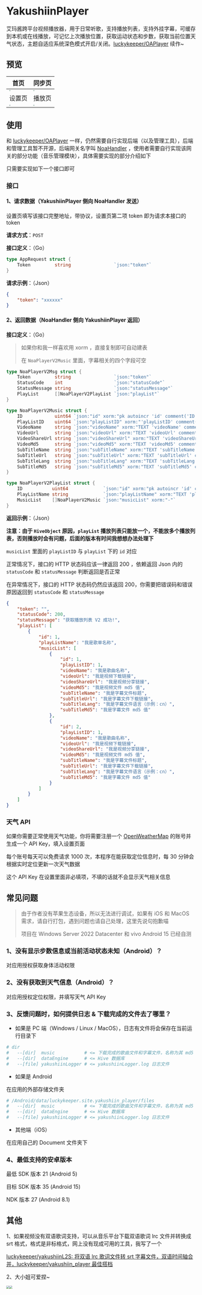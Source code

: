 # YakushiinPlayer

艾玛酱跨平台视频播放器，用于日常听歌，支持播放列表，支持外挂字幕，可缓存到本机或在线播放，可记忆上次播放位置，获取运动状态和步数，获取当前位置天气状态，主题自适应系统深色模式开启/关闭。[luckykeeper/OAPlayer](https://github.com/luckykeeper/OAPlayer) 续作~

## 预览

| 首页                                                         | 同步页                                                       |
| ------------------------------------------------------------ | ------------------------------------------------------------ |
| <img src="./readme_images/preview_welcome_page.jpg" style="zoom:20%;" /> | <img src="./readme_images/preview_sync_page.jpg" style="zoom:20%;" /> |
| 设置页                                                       | 播放页                                                       |
| <img src="./readme_images/preview_setting_page.jpg" style="zoom:20%;" /> | <img src="./readme_images/preview_player_page.jpg" style="zoom:20%;" /> |

## 使用

和 [luckykeeper/OAPlayer](https://github.com/luckykeeper/OAPlayer) 一样，仍然需要自行实现后端（以及管理工具），后端和管理工具暂不开源，后端网关名字叫 [NoaHandler](https://blog.cocoa.xin/article/71/#架构设计) ，使用者需要自行实现该网关的部分功能（音乐管理模块），具体需要实现的部分介绍如下

只需要实现如下一个接口即可

### 接口

#### 1、请求数据（YakushiinPlayer 侧向 NoaHandler 发送）

设置页填写该接口完整地址，带协议，设置页第二项 token 即为请求本接口的 token

**请求方式**：`POST`

**接口定义**：（Go）

```go
type AppRequest struct {
	Token         string                `json:"token"`
}
```

**请求示例**：（Json）

```json
{
    "token": "xxxxxx"
}
```

#### 2、返回数据（NoaHandler  侧向 YakushiinPlayer 返回）

**接口定义**：（Go）

> 如果你和我一样喜欢用 xorm ，直接复制即可自动建表
>
> 在 `NoaPlayerV2Music` 里面，字幕相关的四个字段可空

```go
type NoaPlayerV2Msg struct {
	Token         string                `json:"token"`
	StatusCode    int                   `json:"statusCode"`
	StatusMessage string                `json:"statusMessage"`
	PlayList      []NoaPlayerV2PlayList `json:"playList"`
}

type NoaPlayerV2Music struct {
	ID            uint64 `json:"id" xorm:"pk autoincr 'id' comment('ID')"`
	PlayListID    uint64 `json:"playListID" xorm:"'playListID' comment('播放列表ID')"`
	VideoName     string `json:"videoName" xorm:"TEXT 'videoName' comment('视频名称')"`
	VideoUrl      string `json:"videoUrl" xorm:"TEXT 'videoUrl' comment('视频链接')"`
	VideoShareUrl string `json:"videoShareUrl" xorm:"TEXT 'videoShareUrl' comment('视频分享链接')"`
	VideoMd5      string `json:"videoMd5" xorm:"TEXT 'videoMd5' comment('文件MD5')"`
	SubTitleName  string `json:"subTitleName" xorm:"TEXT 'subTitleName' comment('字幕名称')"`
	SubTitleUrl   string `json:"subTitleUrl" xorm:"TEXT 'subTitleUrl' comment('字幕链接')"`
	SubTitleLang  string `json:"subTitleLang" xorm:"TEXT 'subTitleLang' comment('字幕语言')"`
	SubTitleMd5   string `json:"subTitleMd5" xorm:"TEXT 'subTitleMd5' comment('字幕MD5')"`
}

type NoaPlayerV2PlayList struct {
	ID           uint64             `json:"id" xorm:"pk autoincr 'id' comment('ID')"`
	PlayListName string             `json:"playListName" xorm:"TEXT 'playListName' comment('播放列表名称')"`
	MusicList    []NoaPlayerV2Music `json:"musicList" xorm:"-"`
}

```

**返回示例**：（Json）

**注意：由于 `HiveObject` 原因，`playList` 播放列表只能放一个，不能放多个播放列表，否则播放时会有问题，后面的版本有时间我想想办法处理下**

`musicList` 里面的 `playListID` 与 `playList` 下的 `id` 对应

正常情况下，接口的 HTTP 状态码应该一律返回 200 ，依赖返回 Json 内的 `statusCode` 和 `statusMessage` 判断返回是否正常

在异常情况下，接口的 HTTP 状态码仍然应该返回 200，你需要把错误码和错误原因返回到 `statusCode` 和 `statusMessage`

```json
{
    "token": "",
    "statusCode": 200,
    "statusMessage": "获取播放列表 V2 成功!",
    "playList": [
        {
            "id": 1,
            "playListName": "我是歌单名称",
            "musicList": [
                {
                    "id": 1,
                    "playListID": 1,
                    "videoName": "我是歌曲名称",
                    "videoUrl": "我是视频下载链接",
                    "videoShareUrl": "我是视频分享链接",
                    "videoMd5": "我是视频文件 md5 值",
                    "subTitleName": "我是字幕文件标题",
                    "subTitleUrl": "我是字幕文件下载链接",
                    "subTitleLang": "我是字幕文件语言（示例：cn）",
                    "subTitleMd5": "我是字幕文件 md5 值"
                },
                {
                    "id": 2,
                    "playListID": 1,
                    "videoName": "我是歌曲名称",
                    "videoUrl": "我是视频下载链接",
                    "videoShareUrl": "我是视频分享链接",
                    "videoMd5": "我是视频文件 md5 值",
                    "subTitleName": "我是字幕文件标题",
                    "subTitleUrl": "我是字幕文件下载链接",
                    "subTitleLang": "我是字幕文件语言（示例：cn）",
                    "subTitleMd5": "我是字幕文件 md5 值"
                }
            ]
        }
    ]
}
```

### 天气 API

如果你需要正常使用天气功能，你将需要注册一个 [OpenWeatherMap](https://openweathermap.org/) 的账号并生成一个 API Key，填入设置页面

每个账号每天可以免费请求 1000 次，本程序在能获取定位信息时，每 30 分钟会根据实时定位更新一次天气数据

这个 API Key 在设置里面非必填项，不填的话就不会显示天气相关信息

## 常见问题

> 由于作者没有苹果生态设备，所以无法进行调试，如果有 iOS 和 MacOS 需求，请自行打包，遇到问题也请自己处理，这里先说句抱歉喵
>
> 项目在 Windows Server 2022 Datacenter 和 vivo Android 15 已经自测

### 1、没有显示步数信息或当前活动状态未知（Android）？

对应用授权获取身体活动权限

### 2、没有获取到天气信息（Android）？

对应用授权定位权限，并填写天气 API Key

### 3、反馈问题时，如何提供日志 & 下载完成的文件去了哪里？

- 如果是 PC 端（Windows / Linux / MacOS），日志有文件将会保存在当前运行目录下

```bash
# dir
#   --[dir]  music           # <= 下载完成的歌曲文件和字幕文件，名称为其 md5 值
#   --[dir]  dataEngine      # <= Hive 数据库
#   --[file] yakushiinLogger # <= yakushiinLogger.log 日志文件
```

- 如果是 Android

在应用的外部存储文件夹

```bash
# /Android/data/luckykeeper.site.yakushiin_player/files
#   --[dir]  music           # <= 下载完成的歌曲文件和字幕文件，名称为其 md5 值
#   --[dir]  dataEngine      # <= Hive 数据库
#   --[file] yakushiinLogger # <= yakushiinLogger.log 日志文件
```

- 其他端（iOS）

在应用自己的 Document 文件夹下

### 4、最低支持的安卓版本

最低 SDK 版本 21 (Android 5)

目标 SDK 版本 35 (Android 15)

NDK 版本 27      (Android 8.1)

## 其他

1、如果视频没有双语歌词支持，可以从音乐平台下载双语歌词 lrc 文件并转换成 srt 格式，格式是非标格式，网上没有现成可用的工具，我写了一个

[luckykeeper/yakushiinL2S: 将双语 lrc 歌词文件转 srt 字幕文件，双语时间轴合并，luckykeeper/yakushiin_player 最佳搭档](https://github.com/luckykeeper/yakushiinL2S)

2、大小姐可爱捏~

<img src="./assets/images/operationFailedYakushiin.jpg" style="zoom: 50%;" /><img src="./assets/images/operationSuccessYakushiin.jpg" style="zoom: 50%;" />
